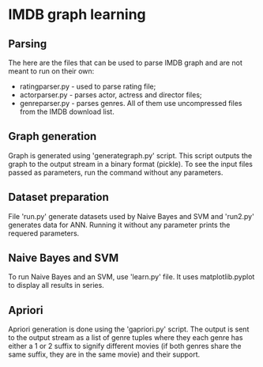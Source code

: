 # IMDB graph learning
## Parsing
The here are the files that can be used to parse IMDB graph and are not meant to run on their own:
- ratingparser.py - used to parse rating file;
- actorparser.py - parses actor, actress and director files;
- genreparser.py - parses genres.
All of them use uncompressed files from the IMDB download list.
## Graph generation
Graph is generated using 'generategraph.py' script. This script outputs the graph to the output stream in a binary format (pickle). To see the input files passed as parameters, run the command without any parameters.
## Dataset preparation
File 'run.py' generate datasets used by Naive Bayes and SVM and 'run2.py' generates data for ANN. Running it without any parameter prints the requered parameters.
## Naive Bayes and SVM
To run Naive Bayes and an SVM, use 'learn.py' file. It uses matplotlib.pyplot to display all results in series.
## Apriori
Apriori generation is done using the 'gapriori.py' script. The output is sent to the output stream as a list of genre tuples where they each genre has either a 1 or 2 suffix to signify different movies (if both genres share the same suffix, they are in the same movie) and their support.

